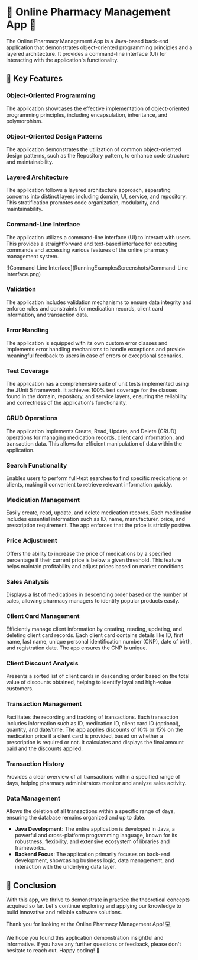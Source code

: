 # 🏥 Online Pharmacy Management App 💊

The Online Pharmacy Management App is a Java-based back-end application that demonstrates object-oriented programming principles and a layered architecture. It provides a command-line interface (UI) for interacting with the application's functionality.

## 🚀 Key Features

### Object-Oriented Programming
The application showcases the effective implementation of object-oriented programming principles, including encapsulation, inheritance, and polymorphism.

### Object-Oriented Design Patterns
The application demonstrates the utilization of common object-oriented design patterns, such as the Repository pattern, to enhance code structure and maintainability.

### Layered Architecture
The application follows a layered architecture approach, separating concerns into distinct layers including domain, UI, service, and repository. This stratification promotes code organization, modularity, and maintainability.

### Command-Line Interface
The application utilizes a command-line interface (UI) to interact with users. This provides a straightforward and text-based interface for executing commands and accessing various features of the online pharmacy management system.

![Command-Line Interface](RunningExamplesScreenshots/Command-Line Interface.png)

### Validation
The application includes validation mechanisms to ensure data integrity and enforce rules and constraints for medication records, client card information, and transaction data.

### Error Handling
The application is equipped with its own custom error classes and implements error handling mechanisms to handle exceptions and provide meaningful feedback to users in case of errors or exceptional scenarios.

### Test Coverage
The application has a comprehensive suite of unit tests implemented using the JUnit 5 framework. It achieves 100% test coverage for the classes found in the domain, repository, and service layers, ensuring the reliability and correctness of the application's functionality.

### CRUD Operations
The application implements Create, Read, Update, and Delete (CRUD) operations for managing medication records, client card information, and transaction data. This allows for efficient manipulation of data within the application.

### Search Functionality
Enables users to perform full-text searches to find specific medications or clients, making it convenient to retrieve relevant information quickly.

### Medication Management
Easily create, read, update, and delete medication records. Each medication includes essential information such as ID, name, manufacturer, price, and prescription requirement. The app enforces that the price is strictly positive.

### Price Adjustment
Offers the ability to increase the price of medications by a specified percentage if their current price is below a given threshold. This feature helps maintain profitability and adjust prices based on market conditions.

### Sales Analysis
Displays a list of medications in descending order based on the number of sales, allowing pharmacy managers to identify popular products easily.

### Client Card Management
Efficiently manage client information by creating, reading, updating, and deleting client card records. Each client card contains details like ID, first name, last name, unique personal identification number (CNP), date of birth, and registration date. The app ensures the CNP is unique.

### Client Discount Analysis
Presents a sorted list of client cards in descending order based on the total value of discounts obtained, helping to identify loyal and high-value customers.

### Transaction Management
Facilitates the recording and tracking of transactions. Each transaction includes information such as ID, medication ID, client card ID (optional), quantity, and date/time. The app applies discounts of 10% or 15% on the medication price if a client card is provided, based on whether a prescription is required or not. It calculates and displays the final amount paid and the discounts applied.

### Transaction History
Provides a clear overview of all transactions within a specified range of days, helping pharmacy administrators monitor and analyze sales activity.

### Data Management
Allows the deletion of all transactions within a specific range of days, ensuring the database remains organized and up to date.

- **Java Development**: The entire application is developed in Java, a powerful and cross-platform programming language, known for its robustness, flexibility, and extensive ecosystem of libraries and frameworks.
- **Backend Focus**: The application primarily focuses on back-end development, showcasing business logic, data management, and interaction with the underlying data layer.

## 🔮 Conclusion 

With this app, we thrive to demonstrate in practice the theoretical concepts acquired so far. Let's continue exploring and applying our knowledge to build innovative and reliable software solutions.

Thank you for looking at the Online Pharmacy Management App! 💻

We hope you found this application demonstration insightful and informative. If you have any further questions or feedback, please don't hesitate to reach out. Happy coding! 🚀
